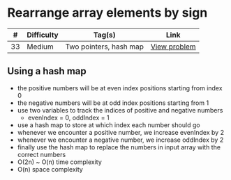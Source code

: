 # Rearrange array elements by sign

| #   | Difficulty | Tag(s)                 | Link                                                                            |
| --- | ---------- | ---------------------- | ------------------------------------------------------------------------------- |
| 33  | Medium     | Two pointers, hash map | [View problem](https://leetcode.com/problems/rearrange-array-elements-by-sign/) |

## Using a hash map

- the positive numbers will be at even index positions starting from index 0
- the negative numbers will be at odd index positions starting from 1
- use two variables to track the indices of positive and negative numbers
  - evenIndex = 0, oddIndex = 1
- use a hash map to store at which index each number should go
- whenever we encounter a positive number, we increase evenIndex by 2
- whenever we encounter a negative number, we increase oddIndex by 2
- finally use the hash map to replace the numbers in input array with the correct numbers
- O(2n) ~ O(n) time complexity
- O(n) space complexity
